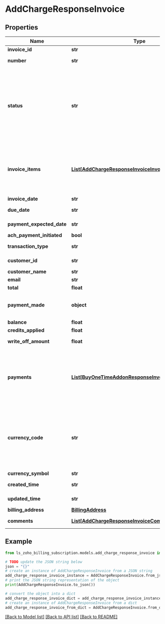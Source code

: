 # AddChargeResponseInvoice


## Properties

Name | Type | Description | Notes
------------ | ------------- | ------------- | -------------
**invoice_id** | **str** | Unique ID generated for an invoice. | [optional] 
**number** | **str** | Unique number generated for the invoice. | [optional] 
**status** | **str** | The status of the subscription. It can be &lt;code&gt;live&lt;/code&gt;, &lt;code&gt;trial&lt;/code&gt;, &lt;code&gt;dunning&lt;/code&gt;, &lt;code&gt;unpaid&lt;/code&gt;, &lt;code&gt;non_renewing&lt;/code&gt;, &lt;code&gt;cancelled&lt;/code&gt;, &lt;code&gt;creation_failed&lt;/code&gt;, &lt;code&gt;cancelled_from_dunning&lt;/code&gt;, &lt;code&gt;expired&lt;/code&gt;, &lt;code&gt;trial_expired&lt;/code&gt; or &lt;code&gt;future&lt;/code&gt;. | [optional] 
**invoice_items** | [**List[AddChargeResponseInvoiceInvoiceItemsInner]**](AddChargeResponseInvoiceInvoiceItemsInner.md) | The list of items which are all included in the invoice. Each item object will have &lt;code&gt;item_id&lt;/code&gt;, &lt;code&gt;name&lt;/code&gt;, &lt;code&gt;code&lt;/code&gt;, &lt;code&gt;price&lt;/code&gt;, &lt;code&gt;quantity&lt;/code&gt; and &lt;code&gt;item_total&lt;/code&gt;. | [optional] 
**invoice_date** | **str** | Date in which the invoice was generated. | [optional] 
**due_date** | **str** | Date on which the payment is due for the invoice. | [optional] 
**payment_expected_date** | **str** | A date to specify the expected payment date. | [optional] 
**ach_payment_initiated** | **bool** | Set to true if ACH payment is initiated. | [optional] 
**transaction_type** | **str** | Small description about the type of transaction. | [optional] 
**customer_id** | **str** | Customer ID of the customer for whom a subscription needs to be created. | [optional] 
**customer_name** | **str** | Name of the customer. | [optional] 
**email** | **str** | Email address of the customer. | [optional] 
**total** | **float** | Total amount for the plan. | [optional] 
**payment_made** | **object** | Payments can be made in multiple instalments. payment_made refers to the amount paid for the invoice in the respective instalment. | [optional] 
**balance** | **float** | The unpaid amount of an invoice. | [optional] 
**credits_applied** | **float** | Credits applied for the invoice. | [optional] 
**write_off_amount** | **float** | The unpaid amount of an invoice that is written off. | [optional] 
**payments** | [**List[BuyOneTimeAddonResponseInvoicePaymentsInner]**](BuyOneTimeAddonResponseInvoicePaymentsInner.md) | List of payment objects. Each object will contain &lt;code&gt;payment_id&lt;/code&gt;, &lt;code&gt;payment_mode&lt;/code&gt;, &lt;code&gt;invoice_payment_id&lt;/code&gt;, &lt;code&gt;gateway_transaction_id&lt;/code&gt;, &lt;code&gt;description&lt;/code&gt;, &lt;code&gt;date&lt;/code&gt;, &lt;code&gt;reference_number&lt;/code&gt; and &lt;code&gt;amount&lt;/code&gt;. | [optional] 
**currency_code** | **str** | Currency code of the currency in which the customer wants to pay. If &lt;code&gt;currency_code&lt;/code&gt; is not specified here, the currency chosen in your Zoho Billing organization will be used for billing. &lt;code&gt;currency_id&lt;/code&gt; and &lt;code&gt;currency_symbol&lt;/code&gt; are set automatically in accordance to the currency_code. | [optional] 
**currency_symbol** | **str** | Symbol of the customer&#39;s currency. | [optional] 
**created_time** | **str** | Time at which the subscription was created. | [optional] 
**updated_time** | **str** | Time at which the subscription details were last updated. | [optional] 
**billing_address** | [**BillingAddress**](BillingAddress.md) |  | [optional] 
**comments** | [**List[AddChargeResponseInvoiceCommentsInner]**](AddChargeResponseInvoiceCommentsInner.md) | Lists the comments added by the system or by user. | [optional] 

## Example

```python
from ls_zoho_billing_subscription.models.add_charge_response_invoice import AddChargeResponseInvoice

# TODO update the JSON string below
json = "{}"
# create an instance of AddChargeResponseInvoice from a JSON string
add_charge_response_invoice_instance = AddChargeResponseInvoice.from_json(json)
# print the JSON string representation of the object
print(AddChargeResponseInvoice.to_json())

# convert the object into a dict
add_charge_response_invoice_dict = add_charge_response_invoice_instance.to_dict()
# create an instance of AddChargeResponseInvoice from a dict
add_charge_response_invoice_from_dict = AddChargeResponseInvoice.from_dict(add_charge_response_invoice_dict)
```
[[Back to Model list]](../README.md#documentation-for-models) [[Back to API list]](../README.md#documentation-for-api-endpoints) [[Back to README]](../README.md)


